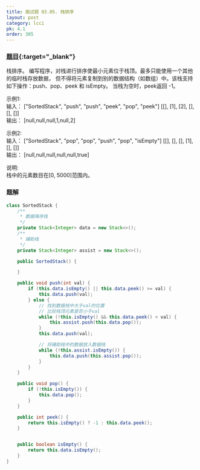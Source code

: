 ```yaml
---
title: 面试题 03.05. 栈排序
layout: post
category: lcci
pk: 4.1
order: 305
---
```


### [题目](https://leetcode-cn.com/sort-of-stacks-lcci/){:target="_blank"}

栈排序。 编写程序，对栈进行排序使最小元素位于栈顶。最多只能使用一个其他的临时栈存放数据，
但不得将元素复制到别的数据结构（如数组）中。该栈支持如下操作：push、pop、peek 和 isEmpty。
当栈为空时，peek返回 -1。

示例1:  
输入： ["SortedStack", "push", "push", "peek", "pop", "peek"] [[], [1], [2], [], [], []]  
输出： [null,null,null,1,null,2]

示例2:  
输入： ["SortedStack", "pop", "pop", "push", "pop", "isEmpty"] [[], [], [], [1], [], []]  
输出： [null,null,null,null,null,true]

说明:  
栈中的元素数目在[0, 5000]范围内。

### 题解

```java
class SortedStack {
    /**
     * 数据降序栈
     */
    private Stack<Integer> data = new Stack<>();
    /**
     * 辅助栈
     */
    private Stack<Integer> assist = new Stack<>();

    public SortedStack() {

    }

    public void push(int val) {
        if (this.data.isEmpty() || this.data.peek() >= val) {
            this.data.push(val);
        } else {
            // 找到数据栈中大于val的位置
            // 比较栈顶元素是否小于val
            while (!this.isEmpty() && this.data.peek() < val) {
                this.assist.push(this.data.pop());
            }
            this.data.push(val);

            // 将辅助栈中的数据放入数据栈
            while (!this.assist.isEmpty()) {
                this.data.push(this.assist.pop());
            }
        }
    }

    public void pop() {
        if (!this.isEmpty()) {
            this.data.pop();
        }
    }

    public int peek() {
        return this.isEmpty() ? -1 : this.data.peek();
    }


    public boolean isEmpty() {
        return this.data.isEmpty();
    }
}
```
